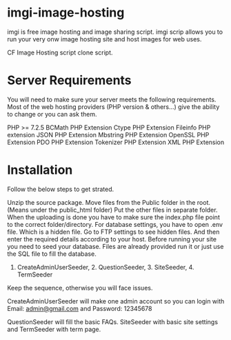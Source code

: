 # imgi-image-hosting
imgi is free image hosting and image sharing script. imgi scrip allows you to run your very onw image hosting site and host images for web uses.

CF Image Hosting script clone script.

# Server Requirements
You will need to make sure your server meets the following requirements. Most of the web hosting providers (PHP version & others...) give the ability to change or you can ask them.

PHP >= 7.2.5
BCMath PHP Extension
Ctype PHP Extension
Fileinfo PHP extension
JSON PHP Extension
Mbstring PHP Extension
OpenSSL PHP Extension
PDO PHP Extension
Tokenizer PHP Extension
XML PHP Extension

# Installation
Follow the below steps to get strated.

Unzip the source package.
Move files from the Public folder in the root. (Means under the public_html folder)
Put the other files in separate folder.
When the uploading is done you have to make sure the index.php file point to the correct folder/directory.
For database settings, you have to open .env file. Which is a hidden file. Go to FTP settings to see hidden files.
And then enter the required details according to your host.
Before running your site you need to seed your database. Files are already provided run it or just use the SQL file to fill the database.

1. CreateAdminUserSeeder, 2. QuestionSeeder, 3. SiteSeeder, 4. TermSeeder

Keep the sequence, otherwise you will face issues.

CreateAdminUserSeeder will make one admin account so you can login with Email: admin@gmail.com and Password: 12345678

QuestionSeeder will fill the basic FAQs. SiteSeeder with basic site settings and TermSeeder with term page.
